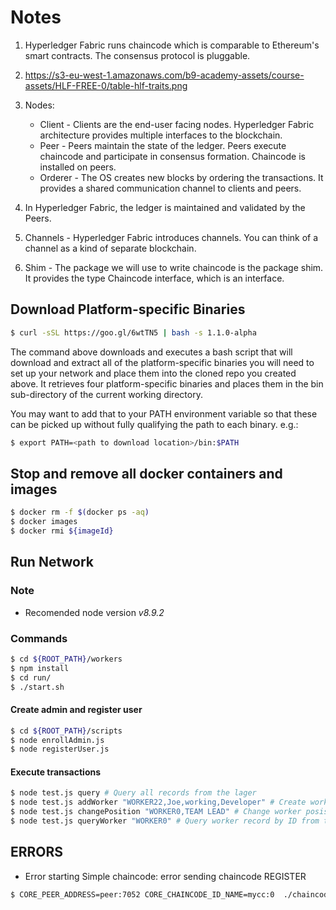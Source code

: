 # Notes

1.  Hyperledger Fabric runs chaincode which is comparable to Ethereum's smart contracts. The consensus protocol is pluggable.

2.  https://s3-eu-west-1.amazonaws.com/b9-academy-assets/course-assets/HLF-FREE-0/table-hlf-traits.png

3. Nodes:
	- Client - Clients are the end-user facing nodes. Hyperledger Fabric architecture provides multiple interfaces to the blockchain.
	- Peer - Peers maintain the state of the ledger. Peers execute chaincode and participate in consensus formation. Chaincode is installed on peers.
	- Orderer - The OS creates new blocks by ordering the transactions. It provides a shared communication channel to clients and peers. 

4. In Hyperledger Fabric, the ledger is maintained and validated by the Peers.

5. Channels - Hyperledger Fabric introduces channels. You can think of a channel as a kind of separate blockchain.

6. Shim - The package we will use to write chaincode is the package shim. It provides the type Chaincode interface, which is an interface.

## Download Platform-specific Binaries

```bash
$ curl -sSL https://goo.gl/6wtTN5 | bash -s 1.1.0-alpha
```

The command above downloads and executes a bash script that will download and extract all of the platform-specific binaries you will need to set up your network and place them into the cloned repo you created above. It retrieves four platform-specific binaries and places them in the bin sub-directory of the current working directory.

You may want to add that to your PATH environment variable so that these can be picked up without fully qualifying the path to each binary. e.g.:

```bash
$ export PATH=<path to download location>/bin:$PATH
```

## Stop and remove all docker containers and images

```bash
$ docker rm -f $(docker ps -aq)
$ docker images
$ docker rmi ${imageId}
```

## Run Network

### Note

 - Recomended node version *v8.9.2*

### Commands

```bash
$ cd ${ROOT_PATH}/workers
$ npm install
$ cd run/
$ ./start.sh
```

#### Create admin and register user
```bash
$ cd ${ROOT_PATH}/scripts
$ node enrollAdmin.js 
$ node registerUser.js
```

#### Execute transactions
```bash
$ node test.js query # Query all records from the lager
$ node test.js addWorker "WORKER22,Joe,working,Developer" # Create worker in to the lager
$ node test.js changePosition "WORKER0,TEAM LEAD" # Change worker posision record in to the lager
$ node test.js queryWorker "WORKER0" # Query worker record by ID from the lager

```

## ERRORS

- Error starting Simple chaincode: error sending chaincode REGISTER
```bash
$ CORE_PEER_ADDRESS=peer:7052 CORE_CHAINCODE_ID_NAME=mycc:0  ./chaincode_example02
```